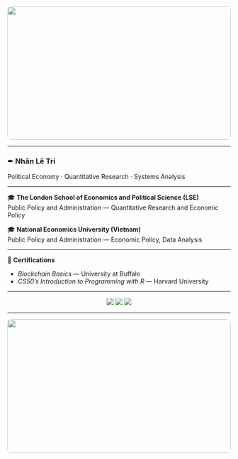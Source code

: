 <div align="center">
  <img src="https://i.imgur.com/n3y46Y2.jpg" style="width: 100%; max-height: 300px; object-fit: cover; border-radius: 8px;">
</div>

---

### ✒︎ Nhân Lê Trí  
Political Economy · Quantitative Research · Systems Analysis  

---

🎓 **The London School of Economics and Political Science (LSE)**  
Public Policy and Administration — Quantitative Research and Economic Policy  

🎓 **National Economics University (Vietnam)**  
Public Policy and Administration — Economic Policy, Data Analysis  

---

📜 **Certifications**  
- *Blockchain Basics* — University at Buffalo 
- *CS50’s Introduction to Programming with R* — Harvard University  

---
<p align="center">
  <a href="https://github.com/yourusername" style="text-decoration:none;">
    <img src="https://img.shields.io/static/v1?label=&message=GitHub&color=E5C07B&style=flat&logo=github&logoColor=0B3D2E&labelColor=0B3D2E">
  </a>
  <a href="mailto:your.email@example.com" style="text-decoration:none;">
    <img src="https://img.shields.io/static/v1?label=&message=Email&color=E5C07B&style=flat&logo=gmail&logoColor=0B3D2E&labelColor=0B3D2E">
  </a>
  <a href="https://www.linkedin.com/in/your-linkedin" style="text-decoration:none;">
    <img src="https://img.shields.io/static/v1?label=&message=LinkedIn&color=E5C07B&style=flat&logo=linkedin&logoColor=0B3D2E&labelColor=0B3D2E">
  </a>
</p>

---

<div align="center">
  <img src="https://i.imgur.com/WpGqeip.jpg" style="width: 100%; max-height: 300px; object-fit: cover; border-radius: 8px;">
</div>
